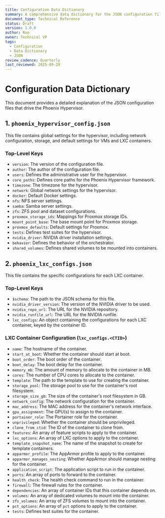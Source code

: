 ```yaml
---
title: Configuration Data Dictionary
summary: A comprehensive data dictionary for the JSON configuration files used in the Phoenix Hypervisor project.
document_type: Technical Reference
status: Draft
version: 1.0.0
author: Roo
owner: Technical VP
tags:
  - Configuration
  - Data Dictionary
  - JSON
review_cadence: Quarterly
last_reviewed: 2025-09-29
---
```


# Configuration Data Dictionary

This document provides a detailed explanation of the JSON configuration files that drive the Phoenix Hypervisor.

## 1. `phoenix_hypervisor_config.json`

This file contains global settings for the hypervisor, including network configuration, storage, and default settings for VMs and LXC containers.

### Top-Level Keys

*   `version`: The version of the configuration file.
*   `author`: The author of the configuration file.
*   `users`: Defines the administrative user for the hypervisor.
*   `core_paths`: Defines core paths for the Phoenix Hypervisor framework.
*   `timezone`: The timezone for the hypervisor.
*   `network`: Global network settings for the hypervisor.
*   `docker`: Default Docker settings.
*   `nfs`: NFS server settings.
*   `samba`: Samba server settings.
*   `zfs`: ZFS pool and dataset configurations.
*   `proxmox_storage_ids`: Mappings for Proxmox storage IDs.
*   `mount_point_base`: The base mount point for Proxmox storage.
*   `proxmox_defaults`: Default settings for Proxmox.
*   `tests`: Defines test suites for the hypervisor.
*   `nvidia_driver`: NVIDIA driver installation settings.
*   `behavior`: Defines the behavior of the orchestrator.
*   `shared_volumes`: Defines shared volumes to be mounted into containers.

## 2. `phoenix_lxc_configs.json`

This file contains the specific configurations for each LXC container.

### Top-Level Keys

*   `$schema`: The path to the JSON schema for this file.
*   `nvidia_driver_version`: The version of the NVIDIA driver to be used.
*   `nvidia_repo_url`: The URL for the NVIDIA repository.
*   `nvidia_runfile_url`: The URL for the NVIDIA runfile.
*   `lxc_configs`: An object containing the configurations for each LXC container, keyed by the container ID.

### LXC Container Configuration (`lxc_configs.<CTID>`)

*   `name`: The hostname of the container.
*   `start_at_boot`: Whether the container should start at boot.
*   `boot_order`: The boot order of the container.
*   `boot_delay`: The boot delay for the container.
*   `memory_mb`: The amount of memory to allocate to the container in MB.
*   `cores`: The number of CPU cores to allocate to the container.
*   `template`: The path to the template to use for creating the container.
*   `storage_pool`: The storage pool to use for the container's root filesystem.
*   `storage_size_gb`: The size of the container's root filesystem in GB.
*   `network_config`: The network configuration for the container.
*   `mac_address`: The MAC address for the container's network interface.
*   `gpu_assignment`: The GPU(s) to assign to the container.
*   `portainer_role`: The Portainer role for the container.
*   `unprivileged`: Whether the container should be unprivileged.
*   `clone_from_ctid`: The ID of the container to clone from.
*   `features`: An array of feature scripts to apply to the container.
*   `lxc_options`: An array of LXC options to apply to the container.
*   `template_snapshot_name`: The name of the snapshot to create for template containers.
*   `apparmor_profile`: The AppArmor profile to apply to the container.
*   `apparmor_manages_nesting`: Whether AppArmor should manage nesting for the container.
*   `application_script`: The application script to run in the container.
*   `ports`: An array of ports to forward to the container.
*   `health_check`: The health check command to run in the container.
*   `firewall`: The firewall rules for the container.
*   `dependencies`: An array of container IDs that this container depends on.
*   `volumes`: An array of dedicated volumes to mount into the container.
*   `zfs_volumes`: An array of ZFS volumes to mount into the container.
*   `pct_options`: An array of `pct` options to apply to the container.
*   `tests`: Defines test suites for the container.